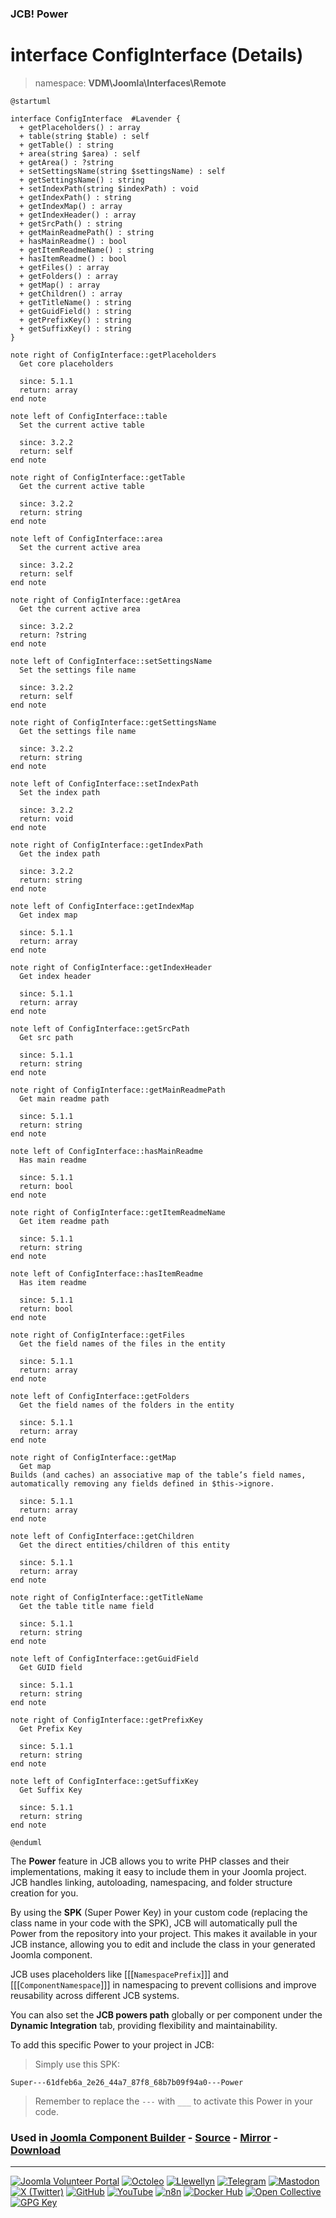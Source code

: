 ### JCB! Power
# interface ConfigInterface (Details)
> namespace: **VDM\Joomla\Interfaces\Remote**

```uml
@startuml

interface ConfigInterface  #Lavender {
  + getPlaceholders() : array
  + table(string $table) : self
  + getTable() : string
  + area(string $area) : self
  + getArea() : ?string
  + setSettingsName(string $settingsName) : self
  + getSettingsName() : string
  + setIndexPath(string $indexPath) : void
  + getIndexPath() : string
  + getIndexMap() : array
  + getIndexHeader() : array
  + getSrcPath() : string
  + getMainReadmePath() : string
  + hasMainReadme() : bool
  + getItemReadmeName() : string
  + hasItemReadme() : bool
  + getFiles() : array
  + getFolders() : array
  + getMap() : array
  + getChildren() : array
  + getTitleName() : string
  + getGuidField() : string
  + getPrefixKey() : string
  + getSuffixKey() : string
}

note right of ConfigInterface::getPlaceholders
  Get core placeholders

  since: 5.1.1
  return: array
end note

note left of ConfigInterface::table
  Set the current active table

  since: 3.2.2
  return: self
end note

note right of ConfigInterface::getTable
  Get the current active table

  since: 3.2.2
  return: string
end note

note left of ConfigInterface::area
  Set the current active area

  since: 3.2.2
  return: self
end note

note right of ConfigInterface::getArea
  Get the current active area

  since: 3.2.2
  return: ?string
end note

note left of ConfigInterface::setSettingsName
  Set the settings file name

  since: 3.2.2
  return: self
end note

note right of ConfigInterface::getSettingsName
  Get the settings file name

  since: 3.2.2
  return: string
end note

note left of ConfigInterface::setIndexPath
  Set the index path

  since: 3.2.2
  return: void
end note

note right of ConfigInterface::getIndexPath
  Get the index path

  since: 3.2.2
  return: string
end note

note left of ConfigInterface::getIndexMap
  Get index map

  since: 5.1.1
  return: array
end note

note right of ConfigInterface::getIndexHeader
  Get index header

  since: 5.1.1
  return: array
end note

note left of ConfigInterface::getSrcPath
  Get src path

  since: 5.1.1
  return: string
end note

note right of ConfigInterface::getMainReadmePath
  Get main readme path

  since: 5.1.1
  return: string
end note

note left of ConfigInterface::hasMainReadme
  Has main readme

  since: 5.1.1
  return: bool
end note

note right of ConfigInterface::getItemReadmeName
  Get item readme path

  since: 5.1.1
  return: string
end note

note left of ConfigInterface::hasItemReadme
  Has item readme

  since: 5.1.1
  return: bool
end note

note right of ConfigInterface::getFiles
  Get the field names of the files in the entity

  since: 5.1.1
  return: array
end note

note left of ConfigInterface::getFolders
  Get the field names of the folders in the entity

  since: 5.1.1
  return: array
end note

note right of ConfigInterface::getMap
  Get map
Builds (and caches) an associative map of the table’s field names,
automatically removing any fields defined in $this->ignore.

  since: 5.1.1
  return: array
end note

note left of ConfigInterface::getChildren
  Get the direct entities/children of this entity

  since: 5.1.1
  return: array
end note

note right of ConfigInterface::getTitleName
  Get the table title name field

  since: 5.1.1
  return: string
end note

note left of ConfigInterface::getGuidField
  Get GUID field

  since: 5.1.1
  return: string
end note

note right of ConfigInterface::getPrefixKey
  Get Prefix Key

  since: 5.1.1
  return: string
end note

note left of ConfigInterface::getSuffixKey
  Get Suffix Key

  since: 5.1.1
  return: string
end note

@enduml
```

The **Power** feature in JCB allows you to write PHP classes and their implementations,
making it easy to include them in your Joomla project. JCB handles linking, autoloading,
namespacing, and folder structure creation for you.

By using the **SPK** (Super Power Key) in your custom code (replacing the class name
in your code with the SPK), JCB will automatically pull the Power from the repository
into your project. This makes it available in your JCB instance, allowing you to edit
and include the class in your generated Joomla component.

JCB uses placeholders like [[[`NamespacePrefix`]]] and [[[`ComponentNamespace`]]] in
namespacing to prevent collisions and improve reusability across different JCB systems.

You can also set the **JCB powers path** globally or per component under the
**Dynamic Integration** tab, providing flexibility and maintainability.

To add this specific Power to your project in JCB:

> Simply use this SPK:
```
Super---61dfeb6a_2e26_44a7_87f8_68b7b09f94a0---Power
```
> Remember to replace the `---` with `___` to activate this Power in your code.

### Used in [Joomla Component Builder](https://www.joomlacomponentbuilder.com) - [Source](https://git.vdm.dev/joomla/Component-Builder) - [Mirror](https://github.com/vdm-io/Joomla-Component-Builder) - [Download](https://git.vdm.dev/joomla/pkg-component-builder/releases)

---
[![Joomla Volunteer Portal](https://img.shields.io/badge/-Joomla-gold?logo=joomla)](https://volunteers.joomla.org/joomlers/1396-llewellyn-van-der-merwe "Join Llewellyn on the Joomla Volunteer Portal: Shaping the Future Together!") [![Octoleo](https://img.shields.io/badge/-Octoleo-black?logo=linux)](https://git.vdm.dev/octoleo "--quiet") [![Llewellyn](https://img.shields.io/badge/-Llewellyn-ffffff?logo=gitea)](https://git.vdm.dev/Llewellyn "Collaborate and Innovate with Llewellyn on Git: Building a Better Code Future!") [![Telegram](https://img.shields.io/badge/-Telegram-blue?logo=telegram)](https://t.me/Joomla_component_builder "Join Llewellyn and the Community on Telegram: Building Joomla Components Together!") [![Mastodon](https://img.shields.io/badge/-Mastodon-9e9eec?logo=mastodon)](https://joomla.social/@llewellyn "Connect and Engage with Llewellyn on Joomla Social: Empowering Communities, One Post at a Time!") [![X (Twitter)](https://img.shields.io/badge/-X-black?logo=x)](https://x.com/llewellynvdm "Join the Conversation with Llewellyn on X: Where Ideas Take Flight!") [![GitHub](https://img.shields.io/badge/-GitHub-181717?logo=github)](https://github.com/Llewellynvdm "Build, Innovate, and Thrive with Llewellyn on GitHub: Turning Ideas into Impact!") [![YouTube](https://img.shields.io/badge/-YouTube-ff0000?logo=youtube)](https://www.youtube.com/@OctoYou "Explore, Learn, and Create with Llewellyn on YouTube: Your Gateway to Inspiration!") [![n8n](https://img.shields.io/badge/-n8n-black?logo=n8n)](https://n8n.io/creators/octoleo "Effortless Automation and Impactful Workflows with Llewellyn on n8n!") [![Docker Hub](https://img.shields.io/badge/-Docker-grey?logo=docker)](https://hub.docker.com/u/llewellyn "Llewellyn on Docker: Containerize Your Creativity!") [![Open Collective](https://img.shields.io/badge/-Donate-green?logo=opencollective)](https://opencollective.com/joomla-component-builder "Donate towards JCB: Help Llewellyn financially so he can continue developing this great tool!") [![GPG Key](https://img.shields.io/badge/-GPG-blue?logo=gnupg)](https://git.vdm.dev/Llewellyn/gpg "Unlock Trust and Security with Llewellyn's GPG Key: Your Gateway to Verified Connections!")